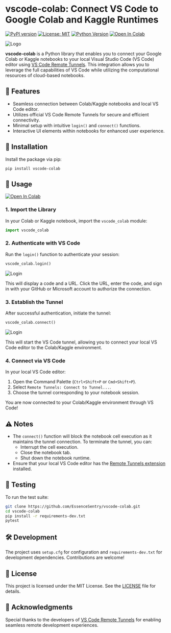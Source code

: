 # vscode-colab: Connect VS Code to Google Colab and Kaggle Runtimes

[![PyPI version](https://img.shields.io/pypi/v/vscode-colab.svg)](https://pypi.org/project/vscode-colab/)
[![License: MIT](https://img.shields.io/badge/License-MIT-yellow.svg)](https://opensource.org/licenses/MIT)
[![Python Version](https://img.shields.io/pypi/pyversions/vscode-colab.svg)](https://pypi.org/project/vscode-colab/)
[![Open In Colab](https://colab.research.google.com/assets/colab-badge.svg)](https://colab.research.google.com/github/EssenceSentry/vscode-colab/blob/main/examples/simple_usage.ipynb)

![Logo](images/vscode_colab.png)

**vscode-colab** is a Python library that enables you to connect your Google Colab or Kaggle notebooks to your local Visual Studio Code (VS Code) editor using [VS Code Remote Tunnels](https://code.visualstudio.com/docs/remote/tunnels). This integration allows you to leverage the full capabilities of VS Code while utilizing the computational resources of cloud-based notebooks.

## 🚀 Features

- Seamless connection between Colab/Kaggle notebooks and local VS Code editor.
- Utilizes official VS Code Remote Tunnels for secure and efficient connectivity.
- Minimal setup with intuitive `login()` and `connect()` functions.
- Interactive UI elements within notebooks for enhanced user experience.

## 🧰 Installation

Install the package via pip:

```shell
pip install vscode-colab
```

## 📖 Usage

[![Open In Colab](https://colab.research.google.com/assets/colab-badge.svg)](https://colab.research.google.com/github/EssenceSentry/vscode-colab/blob/main/examples/simple_usage.ipynb)

### 1. Import the Library

In your Colab or Kaggle notebook, import the `vscode_colab` module:

```python
import vscode_colab
```

### 2. Authenticate with VS Code

Run the `login()` function to authenticate your session:

```python
vscode_colab.login()
```

![Login](images/login.png)

This will display a code and a URL. Click the URL, enter the code, and sign in with your GitHub or Microsoft account to authorize the connection.

### 3. Establish the Tunnel

After successful authentication, initiate the tunnel:

```python
vscode_colab.connect()
```

![Login](images/connect.png)

This will start the VS Code tunnel, allowing you to connect your local VS Code editor to the Colab/Kaggle environment.

### 4. Connect via VS Code

In your local VS Code editor:

1. Open the Command Palette (`Ctrl+Shift+P` or `Cmd+Shift+P`).
2. Select `Remote Tunnels: Connect to Tunnel...`.
3. Choose the tunnel corresponding to your notebook session.

You are now connected to your Colab/Kaggle environment through VS Code!

## ⚠️ Notes

- The `connect()` function will block the notebook cell execution as it maintains the tunnel connection. To terminate the tunnel, you can:
  - Interrupt the cell execution.
  - Close the notebook tab.
  - Shut down the notebook runtime.
- Ensure that your local VS Code editor has the [Remote Tunnels extension](https://marketplace.visualstudio.com/items?itemName=ms-vscode.remote-server) installed.

## 🧪 Testing

To run the test suite:

```bash
git clone https://github.com/EssenceSentry/vscode-colab.git
cd vscode-colab
pip install -r requirements-dev.txt
pytest
```

## 🛠️ Development

The project uses `setup.cfg` for configuration and `requirements-dev.txt` for development dependencies. Contributions are welcome!

## 📄 License

This project is licensed under the MIT License. See the [LICENSE](https://github.com/EssenceSentry/vscode-colab/blob/main/LICENSE) file for details.

## 🙏 Acknowledgments

Special thanks to the developers of [VS Code Remote Tunnels](https://code.visualstudio.com/docs/remote/tunnels) for enabling seamless remote development experiences.
